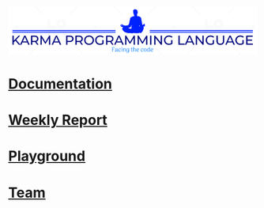 ![img.png](img.png)

# [Documentation](documentation.md)
# [Weekly Report](weekly_report.md)
# [Playground](https://dheera-01-compilers-project-playground-3e3vjx.streamlit.app)
# [Team](team.md)
